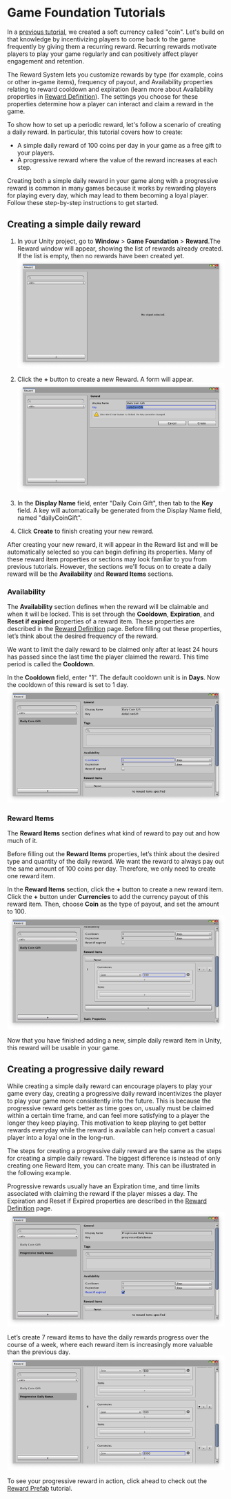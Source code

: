 # Game Foundation Tutorials

In a [previous tutorial], we created a soft currency called "coin". Let's build on that knowledge by incentivizing players to come back to the game frequently by giving them a recurring reward. Recurring rewards motivate players to play your game regularly and can positively affect player engagement and retention. 

The Reward System lets you customize rewards by type (for example, coins or other in-game items), frequency of payout, and Availability properties relating to reward cooldown and expiration (learn more about Availability properties in [Reward Definition]). The settings you choose for these properties determine how a player can interact and claim a reward in the game.

To show how to set up a periodic reward, let's follow a scenario of creating a daily reward. In particular, this tutorial covers how to create:
* A simple daily reward of 100 coins per day in your game as a free gift to your players. 
* A progressive reward where the value of the reward increases at each step. 

Creating both a simple daily reward in your game along with a progressive reward is common in many games because it works by rewarding players for playing every day, which may lead to them becoming a loyal player. Follow these step-by-step instructions to get started.

## Creating a simple daily reward

1. In your Unity project, go to __Window__ > __Game Foundation__ > __Reward__.The Reward window will appear, showing the list of rewards already created. If the list is empty, then no rewards have been created yet.  
![Access the Reward Window](../images/empty-reward-window.png)

2. Click the __+__ button to create a new Reward. A form will appear.
![Reward creation form](../images/tutorial-reward-create.png)

3. In the __Display Name__ field, enter "Daily Coin Gift", then tab to the __Key__ field. A key will automatically be generated from the Display Name field,  named "dailyCoinGift". 

4. Click __Create__ to finish creating your new reward.

After creating your new reward, it will appear in the Reward list and will be automatically selected so you can begin defining its properties. Many of these reward item properties or sections may look familiar to you from previous tutorials. However, the sections we'll focus on to create a daily reward will be the __Availability__ and __Reward Items__ sections.

### Availability

The __Availability__ section defines when the reward will be claimable and when it will be locked. This is set through the __Cooldown__, __Expiration__, and __Reset if expired__ properties of a reward item. These properties are described in the [Reward Definition] page. Before filling out these properties, let’s think about the desired frequency of the reward.

We want to limit the daily reward to be claimed only after at least 24 hours has passed since the last time the player claimed the reward. This time period is called the __Cooldown__.

In the __Cooldown__ field, enter "1". The default cooldown unit is in __Days__. Now the cooldown of this reward is set to 1 day.
![Configuring your basic daily reward](../images/tutorial-reward-configure-basic.png)

### Reward Items

The __Reward Items__ section defines what kind of reward to pay out and how much of it. 

Before filling out the __Reward Items__ properties, let’s think about the desired type and quantity of the daily reward. We want the reward to always pay out the same amount of 100 coins per day. Therefore, we only need to create one reward item.

In the __Reward Items__ section, click the __+__ button to create a new reward item. Click the __+__ button under __Currencies__ to add the currency payout of this reward item. Then, choose __Coin__ as the type of payout, and set the amount to 100.
![Adding a Reward Item your basic daily reward](../images/tutorial-reward-items-basic.png)

Now that you have finished adding a new, simple daily reward item in Unity, this reward will be usable in your game.

## Creating a progressive daily reward

While creating a simple daily reward can encourage players to play your game every day, creating a progressive daily reward incentivizes the player to play your game more consistently into the future.
This is because the progressive reward gets better as time goes on, usually must be claimed within a certain time frame, and can feel more satisfying to a player the longer they keep playing.
This motivation to keep playing to get better rewards everyday while the reward is available can help convert a casual player into a loyal one in the long-run.

The steps for creating a progressive daily reward are the same as the steps for creating a simple daily reward. The biggest difference is instead of only creating one Reward Item, you can create many. This can be illustrated in the following example.

Progressive rewards usually have an Expiration time, and time limits associated with claiming the reward if the player misses a day. The Expiration and Reset if Expired properties are described in the [Reward Definition] page.
![Configuring your basic daily reward](../images/tutorial-reward-configure-progressive.png)

Let’s create 7 reward items to have the daily rewards progress over the course of a week, where each reward item is increasingly more valuable than the previous day. 
![Adding a Reward Item your basic daily reward](../images/tutorial-reward-items-progressive.png)

To see your progressive reward in action, click ahead to check out the [Reward Prefab] tutorial.





[previous tutorial]: 03-CreatingCurrency.md
[Reward definition]: ../CatalogItems/RewardDefinition.md
[Reward Prefab]: 18-WorkingWithRewardPrefabs.md